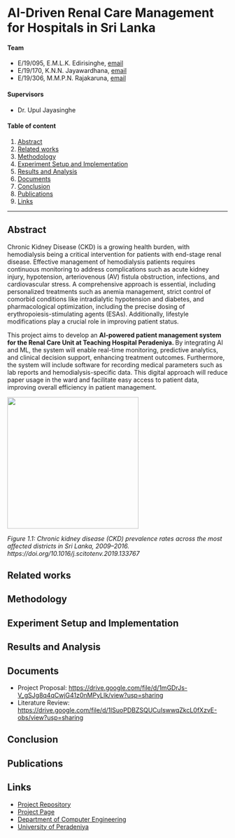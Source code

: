# AI-Driven Renal Care Management for Hospitals in Sri Lanka

#### Team

- E/19/095, E.M.L.K. Edirisinghe, [email](mailto:e19095@eng.pdn.ac.lk)
- E/19/170, K.N.N. Jayawardhana, [email](mailto:e19170@eng.pdn.ac.lk)
- E/19/306, M.M.P.N. Rajakaruna, [email](mailto:e19306@eng.pdn.ac.lk)

#### Supervisors

- Dr. Upul Jayasinghe

#### Table of content

1. [Abstract](#abstract)
2. [Related works](#related-works)
3. [Methodology](#methodology)
4. [Experiment Setup and Implementation](#experiment-setup-and-implementation)
5. [Results and Analysis](#results-and-analysis)
6. [Documents](#documents)
7. [Conclusion](#conclusion)
8. [Publications](#publications)
9. [Links](#links)

---

## Abstract
<p> Chronic Kidney Disease (CKD) is a growing health burden, with hemodialysis being a critical intervention for patients with end-stage renal disease. Effective management of hemodialysis patients requires continuous monitoring to address complications such as acute kidney injury, hypotension, arteriovenous (AV) fistula obstruction, infections, and cardiovascular stress. A comprehensive approach is essential, including personalized treatments such as anemia management, strict control of comorbid conditions like intradialytic hypotension and diabetes, and pharmacological optimization, including the precise dosing of erythropoiesis-stimulating agents (ESAs). Additionally, lifestyle modifications play a crucial role in improving patient status. </p>

<p> This project aims to develop an <b>AI-powered patient management system for the Renal Care Unit at Teaching Hospital Peradeniya. </b> By integrating AI and ML, the system will enable real-time monitoring, predictive analytics, and clinical decision support, enhancing treatment outcomes. Furthermore, the system will include software for recording medical parameters such as lab reports and hemodialysis-specific data. This digital approach will reduce paper usage in the ward and facilitate easy access to patient data, improving overall efficiency in patient management. </p>

<img src='https://github.com/user-attachments/assets/dc5b1669-8d62-49a1-b514-16a9689174b2' width=300 />
<p><i>Figure 1.1: Chronic kidney disease (CKD) prevalence rates across the most affected districts in Sri Lanka, 2009–2016. <a fref='https://doi.org/10.1016/j.scitotenv.2019.133767'>https://doi.org/10.1016/j.scitotenv.2019.133767</a></i></p>

## Related works

## Methodology

## Experiment Setup and Implementation

## Results and Analysis

## Documents

- Project Proposal: https://drive.google.com/file/d/1mGDrJs-V_gSJg8q4qCwjG41z0nMPyLlk/view?usp=sharing
- Literature Review: https://drive.google.com/file/d/1lSuoPDBZSQUCuIswwqZkcL0fXzvE-obs/view?usp=sharing

## Conclusion

## Publications
[//]: # "Note: Uncomment each once you uploaded the files to the repository"

<!-- 1. [Semester 7 report](./) -->
<!-- 2. [Semester 7 slides](./) -->
<!-- 3. [Semester 8 report](./) -->
<!-- 4. [Semester 8 slides](./) -->
<!-- 5. Author 1, Author 2 and Author 3 "Research paper title" (2021). [PDF](./). -->


## Links

[//]: # ( NOTE: EDIT THIS LINKS WITH YOUR REPO DETAILS )

- [Project Repository](https://github.com/cepdnaclk/repository-name)
- [Project Page](https://cepdnaclk.github.io/repository-name)
- [Department of Computer Engineering](http://www.ce.pdn.ac.lk/)
- [University of Peradeniya](https://eng.pdn.ac.lk/)

[//]: # "Please refer this to learn more about Markdown syntax"
[//]: # "https://github.com/adam-p/markdown-here/wiki/Markdown-Cheatsheet"
